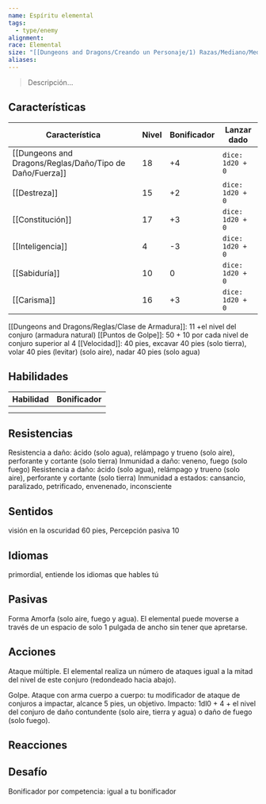 ```yaml
---
name: Espíritu elemental
tags:
  - type/enemy
alignment: 
race: Elemental
size: "[[Dungeons and Dragons/Creando un Personaje/1) Razas/Mediano/Mediano]]"
aliases: 
---
```

> Descripción...
## Características
| Característica   | Nivel | Bonificador | Lanzar dado |
| ---------------- | ----- | ----------- | ----------- |
| [[Dungeons and Dragons/Reglas/Daño/Tipo de Daño/Fuerza]]       | 18     | +4           | `dice: 1d20 + 0` |
| [[Destreza]]     | 15     | +2           | `dice: 1d20 + 0`            |
| [[Constitución]] | 17     | +3           | `dice: 1d20 + 0`            |
| [[Inteligencia]] | 4     | -3           | `dice: 1d20 + 0`            |
| [[Sabiduría]]    | 10     | 0           | `dice: 1d20 + 0`            |
| [[Carisma]]      | 16     | +3           | `dice: 1d20 + 0`            |

[[Dungeons and Dragons/Reglas/Clase de Armadura]]:  11 +el nivel del conjuro (armadura natural)
[[Puntos de Golpe]]: 50 + 10 por cada nivel de conjuro superior al 4 
[[Velocidad]]: 40 pies, excavar 40 pies (solo tierra), volar 40 pies (levitar) (solo aire), nadar 40 pies (solo agua)
## Habilidades
| Habilidad | Bonificador |
| --------- | ----------- |
|           |             |
|           |             |
## Resistencias

Resistencia a daño: ácido (solo agua), relámpago y trueno (solo aire), perforante y cortante (solo
tierra)
Inmunidad a daño: veneno, fuego (solo fuego)
Resistencia a daño: ácido (solo agua), relámpago y trueno (solo aire), perforante y cortante (solo
tierra) 
Inmunidad a estados: cansancio, paralizado, petrificado, envenenado, inconsciente
## Sentidos

visión en la oscuridad 60 pies, Percepción pasiva 10
## Idiomas

 primordial, entiende los idiomas que hables tú
## Pasivas

Forma Amorfa (solo aire, fuego y agua). 
El elemental puede moverse a través de un espacio de solo 1 pulgada de ancho sin tener que apretarse.
## Acciones

Ataque múltiple. 
El elemental realiza un número de ataques igual a la mitad del nivel de este conjuro (redondeado hacia abajo).

Golpe. 
Ataque con arma cuerpo a cuerpo: tu modificador de ataque de conjuros a impactar, alcance 5 pies, un objetivo. Impacto: 1dl0 + 4 + el nivel del conjuro de daño contundente (solo aire, tierra y agua) o daño de fuego (solo fuego).
## Reacciones

## Desafío

Bonificador por competencia: igual a tu bonificador
